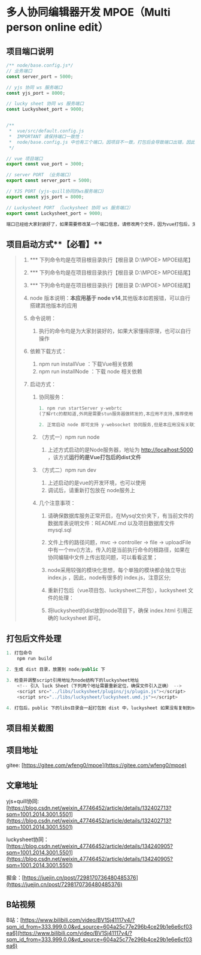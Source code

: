 # 多人协同编辑器开发 MPOE（Multi person online edit）

## 项目端口说明

~~~javascript
/** node/base.config.js*/
// 业务端口
const server_port = 5000;

// yjs 协同 ws 服务端口
const yjs_port = 8000;

// lucky sheet 协同 ws 服务端口
const Luckysheet_port = 9000;


/**
 *  vue/src/default.config.js
 *  IMPORTANT 请保持端口一致性：
 *  node/base.config.js 中也有三个端口，因项目不一致，打包后会导致端口出错，因此，请手动保持一致
 */

// vue 项目端口
export const vue_port = 3000;

// server PORT （业务端口）
export const server_port = 5000;

// YJS PORT (yjs-quill协同的ws服务端口)
export const yjs_port = 8000;

// Luckysheet PORT （luckysheet 协同 ws 服务端口）
export const Luckysheet_port = 9000;

端口已经给大家封装好了，如果需要修改某一个端口信息，请修改两个文件，因为vue打包后，无法在node中引入，会造成端口异常。
~~~



## 项目启动方式**【必看】**

> 1. *** 下列命令均是在项目根目录执行【根目录  D:\MPOE>  MPOE结尾】
>
> 2. *** 下列命令均是在项目根目录执行【根目录  D:\MPOE>  MPOE结尾】
>
> 3. *** 下列命令均是在项目根目录执行【根目录  D:\MPOE>  MPOE结尾】
>
> 4. node 版本说明：**本应用基于 node v14**,其他版本如若报错，可以自行搭建其他版本的应用
>
> 5. 命令说明：
>
>    1. 执行的命令均是为大家封装好的，如果大家懂得原理，也可以自行操作
>
> 6. 依赖下载方式：
>
>    1. npm run installVue ：下载Vue相关依赖
>    2. npm run installNode ：下载 node 相关依赖
>
> 7. 启动方式：
>
>    1. 协同服务：
>
>       ```javascript
>       1. npm run startServer y-webrtc
>       (了解rtc的都知道,外网是需要stun服务器做转发的,本应用不支持,推荐使用 y-websocket的协同方式)
>       
>       2. 正常启动 node 即可支持 y-websocket 协同服务,但是本应用没有关联文件（更多个性化需要大家自行实现）**推荐使用此方式**
>       ```
>
>    2. （方式一）npm run node
>
>       1. 上述方式启动的是Node服务器，地址为 [http://localhost:5000](http://localhost:5000) ，该方式**运行的是Vue打包后的dist文件**
>
>    3. （方式二）npm run dev
>
>       1. 上述启动的是vue的开发环境，也可以使用
>       2. 调试后，请重新打包放在 node服务上
>
>    4. 几个注意事项：
>
>       1. 请确保数据库服务正常开启，在Mysql文价夹下，有当前文件的数据库表说明文件：README.md 以及项目数据库文件 mysql.sql
>
>       2. 文件上传的路径问题，mvc -> controller -> file -> uploadFile 中有一个mv()方法，传入的是当前执行命令的根路径，如果在协同编辑中文件上传出现问题，可以看看这里；
>
>       3. node采用较强的模块化思想，每个单独的模块都会独立导出 index.js ，因此，node有很多的 index.js，注意区分;
>
>       4. 重新打包后（vue项目包、luckysheet二开包），luckysheet 文件的处理：
>       5. 将luckysheet的dist放到node项目下，确保 index.html 引用正确的 luckysheet 即可。



## 打包后文件处理

```javascript
1. 打包命令
	npm run build
    
2. 生成 dist 目录，放置到 node/public 下

3. 检查并调整script引用地址为node结构下的luckysheet地址
 	<!-- 引入 luck Sheet（下列两个地址需要重新定位，确保文件引入正确） -->
	<script src="../libs/luckysheet/plugins/js/plugin.js"></script>
  	<script src="../libs/luckysheet/luckysheet.umd.js"></script>

4. 打包后，public 下的libs目录会一起打包到 dist 中，luckysheet 如果没有复制到node中，则引的是当前目录下的 libs 即可
```

## 项目相关截图

## 项目地址

gitee: [https://gitee.com/wfeng0/mpoe](https://gitee.com/wfeng0/mpoe)

## 文章地址

yjs+quill协同: [https://blog.csdn.net/weixin_47746452/article/details/132402713?spm=1001.2014.3001.5501](https://blog.csdn.net/weixin_47746452/article/details/132402713?spm=1001.2014.3001.5501)

luckysheet协同：[https://blog.csdn.net/weixin_47746452/article/details/134240905?spm=1001.2014.3001.5501](https://blog.csdn.net/weixin_47746452/article/details/134240905?spm=1001.2014.3001.5501)

掘金：[https://juejin.cn/post/7298170736480485376](https://juejin.cn/post/7298170736480485376)

## B站视频

B站：[https://www.bilibili.com/video/BV1Sj41117v4/?spm_id_from=333.999.0.0&vd_source=604a25c77e296b4ce29b1e6e6cf03ea6](https://www.bilibili.com/video/BV1Sj41117v4/?spm_id_from=333.999.0.0&vd_source=604a25c77e296b4ce29b1e6e6cf03ea6)
